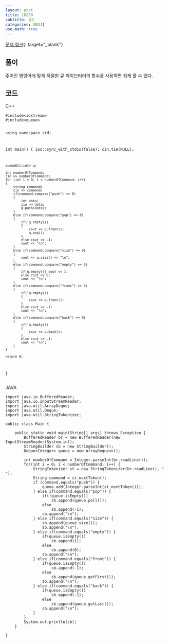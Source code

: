 ```yaml
---
layout: post
title: 18258
subtitle: 큐2
categories: [BOJ]
use_math: true
---
```


[문제 링크](https://www.acmicpc.net/problem/18258){: target="_blank"}

<h2 class="section-heading">풀이</h2>
주어진 명령어에 맞게 적절한 큐 라이브러리의 함수를 사용하면 쉽게 풀 수 있다.
<h2 class="section-heading">코드</h2>
C++
<pre><code class="cpp">#include&lt;iostream>
#include&lt;queue>

using namespace std;

int main()
{
	ios::sync_with_stdio(false);
	cin.tie(NULL);

	queue&lt;int> q;
	
    int numberOfCommand;
    cin >> numberOfCommand;
	for (int i = 0; i < numberOfCommand; i++)
	{
        string command;
        cin >> command;
        if(command.compare("push") == 0)
        {
            int data;
            cin >> data;
            q.push(data);
        } 
        else if(command.compare("pop") == 0)
        {
            if(!q.empty())
            {
                cout << q.front();
                q.pop();
            }
            else cout << -1;
            cout << "\n";
        }
        else if(command.compare("size") == 0)
        {
            cout << q.size() << "\n";
        }
        else if(command.compare("empty") == 0)
        {
            if(q.empty()) cout << 1;
            else cout << 0;
            cout << "\n";
        }
        else if(command.compare("front") == 0)
        {
            if(!q.empty())
            {
                cout << q.front();
            }
            else cout << -1;
            cout << "\n";
        }
        else if(command.compare("back") == 0)
        {
            if(!q.empty())
            {
                cout << q.back();
            }
            else cout << -1;
            cout << "\n";
        }
    }
    
	return 0;
}</code></pre>
JAVA
<pre><code class="java">import java.io.BufferedReader;
import java.io.InputStreamReader;
import java.util.ArrayDeque;
import java.util.Deque;
import java.util.StringTokenizer;

public class Main {

	public static void main(String[] args) throws Exception {
		BufferedReader br = new BufferedReader(new InputStreamReader(System.in));
		StringBuilder sb = new StringBuilder();
		Deque&lt;Integer> queue = new ArrayDeque<>();
		
		int numberOfCommand = Integer.parseInt(br.readLine());
		for(int i = 0; i < numberOfCommand; i++) {
			StringTokenizer st = new StringTokenizer(br.readLine(), " ");
			String command = st.nextToken();
			if (command.equals("push")) {
				queue.add(Integer.parseInt(st.nextToken()));
			} else if(command.equals("pop")) {
				if(!queue.isEmpty())
					sb.append(queue.poll());
				else
					sb.append(-1);
				sb.append("\n");
			} else if(command.equals("size")) {
				sb.append(queue.size());
				sb.append("\n");
			} else if(command.equals("empty")) {
				if(queue.isEmpty())
					sb.append(1);
				else
					sb.append(0);
				sb.append("\n");
			} else if(command.equals("front")) {
				if(queue.isEmpty())
					sb.append(-1);
				else
					sb.append(queue.getFirst());
				sb.append("\n");
			} else if(command.equals("back")) {
				if(queue.isEmpty())
					sb.append(-1);
				else
					sb.append(queue.getLast());
				sb.append("\n");
			}
		}
		System.out.println(sb);
	}

}</code></pre>